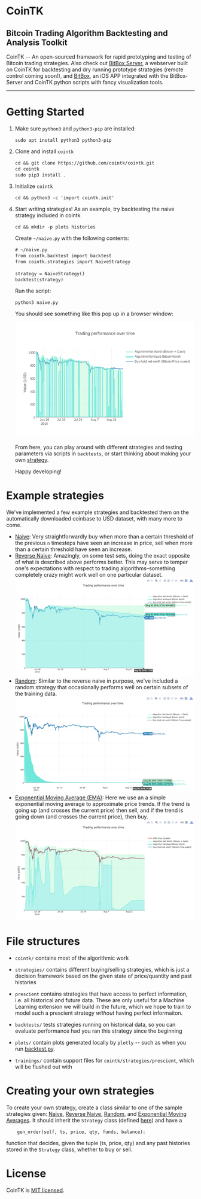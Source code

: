 # CoinTK
## Bitcoin Trading Algorithm Backtesting and Analysis Toolkit

CoinTK -- An open-sourced framework for rapid prototyping and testing of Bitcoin trading strategies. Also check out [BitBox Server](https://github.com/CoinTK/BitBox-Server), a webserver  built on CoinTK for backtesting and dry running prototype strategies (remote control coming soon!), and [BitBox](https://github.com/CoinTK/BitBox), an iOS APP integrated with the BitBox-Server and CoinTK python scripts with fancy visualization tools.

---

# Getting Started

1. Make sure `python3` and `python3-pip` are installed:
    ```
    sudo apt install python3 python3-pip
    ```

2. Clone and install `cointk`
    ```
    cd && git clone https://github.com/cointk/cointk.git
    cd cointk
    sudo pip3 install .
    ```

3. Initialize `cointk`
    ```
    cd && python3 -c 'import cointk.init'
    ```

4. Start writing strategies!  As an example, try backtesting the naive
strategy included in cointk
    ```
    cd && mkdir -p plots histories
    ```

    Create `~/naive.py` with the following contents:

    ```
    # ~/naive.py
    from cointk.backtest import backtest
    from cointk.strategies import NaiveStrategy

    strategy = NaiveStrategy()
    backtest(strategy)
    ```

    Run the script:

    ```
    python3 naive.py
    ```

    You should see something like this pop up in a browser window:

    ![Naive Backtest Output](plots/naive_plot.png)

    From here, you can play around with different strategies and testing parameters via scripts in `backtests`, or start thinking about making your own [strategy](#creating-your-own-strategies).

    Happy developing!


# Example strategies
We've implemented a few example strategies and backtested them on the automatically downloaded coinbase to USD dataset, with many more to come.
* [Naive](cointk/strategies/naive.py): Very straightforwardly buy when more than a certain threshold of the previous `n` timesteps have seen an increase in price, sell when more than a certain threshold have seen an increase.
* [Reverse Naive](cointk/strategies/naive_reverse.py): Amazingly, on some test sets, doing the exact opposite of what is described above performs better. This may serve to temper one's expectations with respect to trading algorithms–something completely crazy might work well on one particular dataset.
    ![](plots/naive_reverse.png)
* [Random](cointk/strategies/simple_random.py): Similar to the reverse naive in purpose, we've included a random strategy that occasionally performs well on certain subsets of the training data.
    ![](plots/simple_random.png)
* [Exponential Moving Average (EMA)](cointk/strategies/ema.py): Here we use an a simple exponential moving average to approximate price trends. If the trend is going up (and crosses the current price) then sell, and if the trend is going down (and crosses the current price), then buy.
    ![](plots/ema.png)



# File structures

* `cointk/` contains most of the algorithmic work

* `strategies/` contains different buying/selling strategies, which is just a decision framework based on the given state of price/quantity and past histories

* `prescient` contains strategies that have access to perfect information, i.e. all historical and future data. These are only useful for a Machine Learning extension we will build in the future, which we hope to train to model such a prescient strategy *without* having perfect informaiton.

* `backtests/` tests strategies running on historical data, so you can evaluate performance had you ran this strategy since the beginning

* `plots/` contain plots generated locally by `plotly` -- such as when you run [backtest.py](cointk/backtest.py).

* `trainings/` contain support files for `cointk/strategies/prescient`, which will be flushed out with


# Creating your own strategies

To create your own strategy, create a class similar to one of the sample strategies given: [Naive](cointk/strategies/naive.py), [Reverse Naive](cointk/strategies/naive_reverse.py), [Random](cointk/strategies/simple_random.py), and [Exponential Moving Averages](cointk/strategies/ema.py). It should inherit the `Strategy` class (defined [here](cointk/strategies/core.py)) and have a
```
	gen_order(self, ts, price, qty, funds, balance):
```
function that decides, given the tuple (ts, price, qty) and any past histories stored in the `Strategy` class, whether to buy or sell.

# License

CoinTK is [MIT licensed](http://mit-license.org/).

